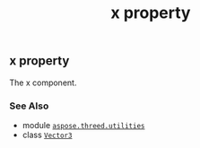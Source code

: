 ﻿---
title: x property
second_title: Aspose.3D for Python via .NET API References
description: 
type: docs
weight: 170
url: /aspose.threed.utilities/vector3/x/
is_root: false
---

## x property


The x component.

### See Also
* module [`aspose.threed.utilities`](../../)
* class [`Vector3`](/3d/python-net/aspose.threed.utilities/vector3)
